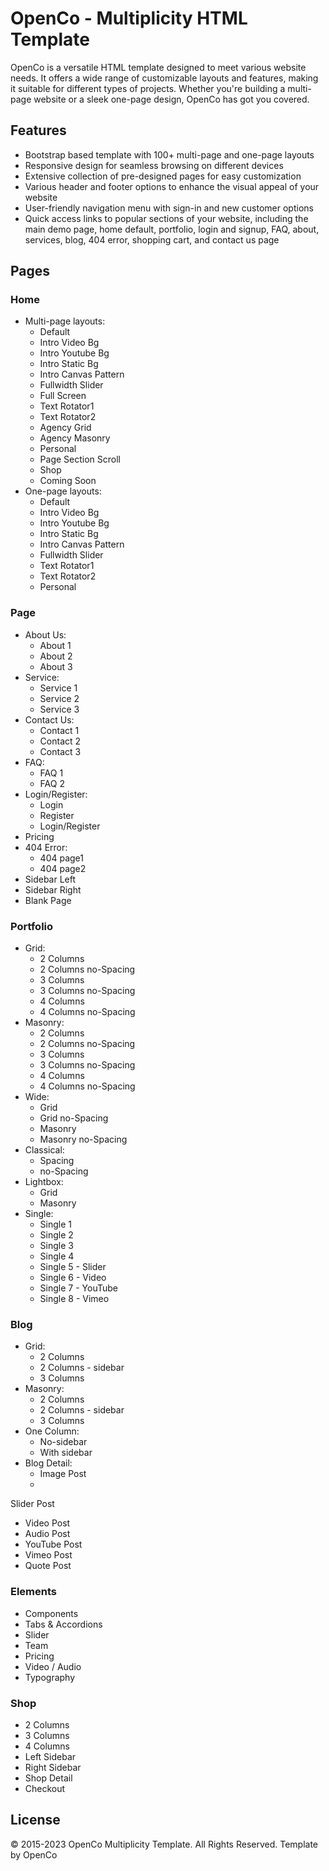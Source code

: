 # OpenCo - Multiplicity HTML Template

OpenCo is a versatile HTML template designed to meet various website needs. It offers a wide range of customizable layouts and features, making it suitable for different types of projects. Whether you're building a multi-page website or a sleek one-page design, OpenCo has got you covered.

## Features

- Bootstrap based template with 100+ multi-page and one-page layouts
- Responsive design for seamless browsing on different devices
- Extensive collection of pre-designed pages for easy customization
- Various header and footer options to enhance the visual appeal of your website
- User-friendly navigation menu with sign-in and new customer options
- Quick access links to popular sections of your website, including the main demo page, home default, portfolio, login and signup, FAQ, about, services, blog, 404 error, shopping cart, and contact us page

## Pages

### Home
- Multi-page layouts:
  - Default
  - Intro Video Bg
  - Intro Youtube Bg
  - Intro Static Bg
  - Intro Canvas Pattern
  - Fullwidth Slider
  - Full Screen
  - Text Rotator1
  - Text Rotator2
  - Agency Grid
  - Agency Masonry
  - Personal
  - Page Section Scroll
  - Shop
  - Coming Soon
- One-page layouts:
  - Default
  - Intro Video Bg
  - Intro Youtube Bg
  - Intro Static Bg
  - Intro Canvas Pattern
  - Fullwidth Slider
  - Text Rotator1
  - Text Rotator2
  - Personal

### Page
- About Us:
  - About 1
  - About 2
  - About 3
- Service:
  - Service 1
  - Service 2
  - Service 3
- Contact Us:
  - Contact 1
  - Contact 2
  - Contact 3
- FAQ:
  - FAQ 1
  - FAQ 2
- Login/Register:
  - Login
  - Register
  - Login/Register
- Pricing
- 404 Error:
  - 404 page1
  - 404 page2
- Sidebar Left
- Sidebar Right
- Blank Page

### Portfolio
- Grid:
  - 2 Columns
  - 2 Columns no-Spacing
  - 3 Columns
  - 3 Columns no-Spacing
  - 4 Columns
  - 4 Columns no-Spacing
- Masonry:
  - 2 Columns
  - 2 Columns no-Spacing
  - 3 Columns
  - 3 Columns no-Spacing
  - 4 Columns
  - 4 Columns no-Spacing
- Wide:
  - Grid
  - Grid no-Spacing
  - Masonry
  - Masonry no-Spacing
- Classical:
  - Spacing
  - no-Spacing
- Lightbox:
  - Grid
  - Masonry
- Single:
  - Single 1
  - Single 2
  - Single 3
  - Single 4
  - Single 5 - Slider
  - Single 6 - Video
  - Single 7 - YouTube
  - Single 8 - Vimeo

### Blog
- Grid:
  - 2 Columns
  - 2 Columns - sidebar
  - 3 Columns
- Masonry:
  - 2 Columns
  - 2 Columns - sidebar
  - 3 Columns
- One Column:
  - No-sidebar
  - With sidebar
- Blog Detail:
  - Image Post
  -

 Slider Post
  - Video Post
  - Audio Post
  - YouTube Post
  - Vimeo Post
  - Quote Post

### Elements
- Components
- Tabs & Accordions
- Slider
- Team
- Pricing
- Video / Audio
- Typography

### Shop
- 2 Columns
- 3 Columns
- 4 Columns
- Left Sidebar
- Right Sidebar
- Shop Detail
- Checkout

## License

© 2015-2023 OpenCo Multiplicity Template. All Rights Reserved.
Template by OpenCo
